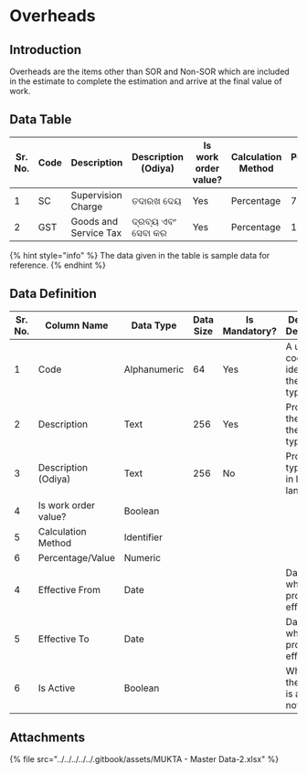 # Overheads

## Introduction

Overheads are the items other than SOR and Non-SOR which are included in the estimate to complete the estimation and arrive at the final value of work.

## Data Table

<table><thead><tr><th width="99">Sr. No.</th><th>Code</th><th width="199">Description</th><th width="153">Description (Odiya)</th><th>Is work order value?</th><th width="119">Calculation Method</th><th>Percentage/ Value</th><th>Effective From</th><th>Effective To</th><th>Is Active</th></tr></thead><tbody><tr><td>1</td><td>SC</td><td>Supervision Charge</td><td>ତଦାରଖ ଦେୟ</td><td>Yes</td><td>Percentage</td><td>7.5</td><td></td><td></td><td></td></tr><tr><td>2</td><td>GST</td><td>Goods and Service Tax</td><td>ଦ୍ରବ୍ୟ ଏବଂ ସେବା କର</td><td>Yes</td><td>Percentage</td><td>18</td><td></td><td></td><td></td></tr></tbody></table>

{% hint style="info" %}
The data given in the table is sample data for reference.
{% endhint %}

## Data Definition

<table><thead><tr><th width="97">Sr. No.</th><th>Column Name</th><th width="143">Data Type</th><th>Data Size</th><th width="74">Is Mandatory?</th><th>Definition/ Description</th></tr></thead><tbody><tr><td>1</td><td>Code</td><td>Alphanumeric</td><td>64</td><td>Yes</td><td>A unique code that identifies the project type.</td></tr><tr><td>2</td><td>Description</td><td>Text</td><td>256</td><td>Yes</td><td>Provides the name of the project type </td></tr><tr><td>3</td><td>Description (Odiya)</td><td>Text</td><td>256</td><td>No</td><td>Project type name in local language</td></tr><tr><td>4</td><td>Is work order value?</td><td>Boolean</td><td></td><td></td><td></td></tr><tr><td>5</td><td>Calculation Method</td><td>Identifier</td><td></td><td></td><td></td></tr><tr><td>6</td><td>Percentage/Value</td><td>Numeric</td><td></td><td></td><td></td></tr><tr><td>4</td><td>Effective From</td><td>Date</td><td></td><td></td><td>Date from which the project is effective</td></tr><tr><td>5</td><td>Effective To</td><td>Date</td><td></td><td></td><td>Date till which the project is effective</td></tr><tr><td>6</td><td>Is Active</td><td>Boolean</td><td></td><td></td><td>Whether the project is active or not</td></tr></tbody></table>

## Attachments

{% file src="../../../../../.gitbook/assets/MUKTA - Master Data-2.xlsx" %}
